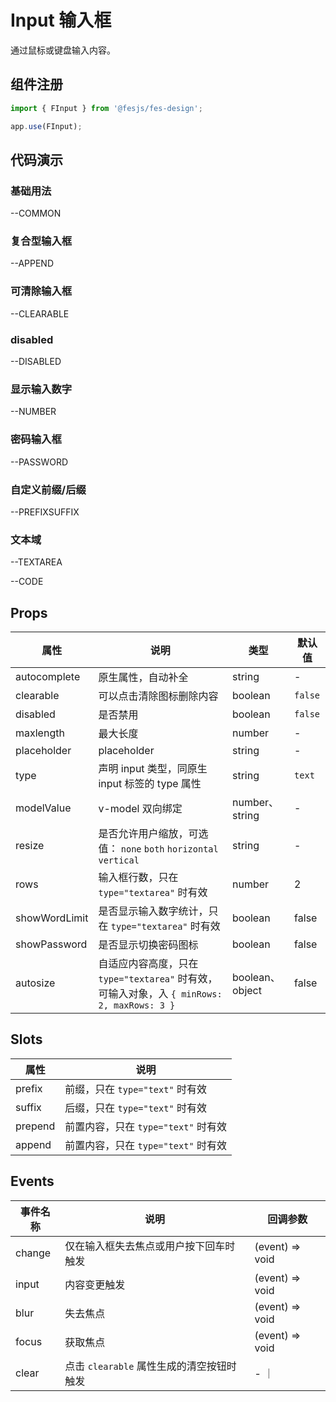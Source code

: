 # Input 输入框

通过鼠标或键盘输入内容。

## 组件注册

```js
import { FInput } from '@fesjs/fes-design';

app.use(FInput);
```

## 代码演示

### 基础用法


--COMMON

### 复合型输入框


--APPEND

### 可清除输入框


--CLEARABLE

### disabled


--DISABLED

### 显示输入数字


--NUMBER

### 密码输入框


--PASSWORD

### 自定义前缀/后缀


--PREFIXSUFFIX

### 文本域


--TEXTAREA

--CODE

## Props

| 属性          | 说明                                                                                       | 类型            | 默认值  |
| ------------- | ------------------------------------------------------------------------------------------ | --------------- | ------- |
| autocomplete  | 原生属性，自动补全                                                                         | string          | -       |
| clearable     | 可以点击清除图标删除内容                                                                   | boolean         | `false` |
| disabled      | 是否禁用                                                                                   | boolean         | `false` |
| maxlength     | 最大长度                                                                                   | number          | -       |
| placeholder   | placeholder                                                                                | string          | -       |
| type          | 声明 input 类型，同原生 input 标签的 type 属性                                             | string          | `text`  |
| modelValue    | v-model 双向绑定                                                                           | number、string  | -       |
| resize        | 是否允许用户缩放，可选值： `none` `both` `horizontal` `vertical`                           | string          | -       |
| rows          | 输入框行数，只在 `type="textarea"` 时有效                                                  | number          | 2       |
| showWordLimit | 是否显示输入数字统计，只在 `type="textarea"` 时有效                                        | boolean         | false   |
| showPassword  | 是否显示切换密码图标                                                                       | boolean         | false   |
| autosize      | 自适应内容高度，只在 `type="textarea"` 时有效，可输入对象，入 `{ minRows: 2, maxRows: 3 }` | boolean、object | false   |

## Slots

| 属性    | 说明                                |
| ------- | ----------------------------------- |
| prefix  | 前缀，只在 `type="text"` 时有效     |
| suffix  | 后缀，只在 `type="text"` 时有效     |
| prepend | 前置内容，只在 `type="text"` 时有效 |
| append  | 前置内容，只在 `type="text"` 时有效 |

## Events

| 事件名称 | 说明                                      | 回调参数        |
| -------- | ----------------------------------------- | --------------- |
| change   | 仅在输入框失去焦点或用户按下回车时触发    | (event) => void |
| input    | 内容变更触发                              | (event) => void |
| blur     | 失去焦点                                  | (event) => void |
| focus    | 获取焦点                                  | (event) => void |
| clear    | 点击 `clearable` 属性生成的清空按钮时触发 | - ｜            |
